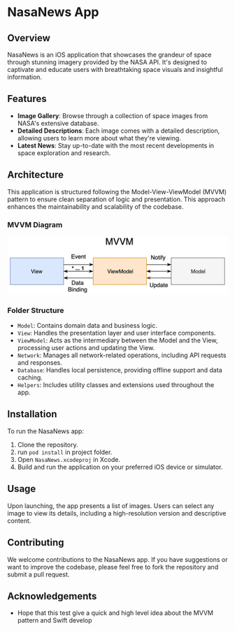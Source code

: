 # NasaNews App

## Overview

NasaNews is an iOS application that showcases the grandeur of space through stunning imagery provided by the NASA API. It's designed to captivate and educate users with breathtaking space visuals and insightful information.

## Features

- **Image Gallery**: Browse through a collection of space images from NASA's extensive database.
- **Detailed Descriptions**: Each image comes with a detailed description, allowing users to learn more about what they're viewing.
- **Latest News**: Stay up-to-date with the most recent developments in space exploration and research.

## Architecture

This application is structured following the Model-View-ViewModel (MVVM) pattern to ensure clean separation of logic and presentation. This approach enhances the maintainability and scalability of the codebase.

### MVVM Diagram
![MVVM Architecture](./mvvm-image-presentation.png)

### Folder Structure

- `Model`: Contains domain data and business logic.
- `View`: Handles the presentation layer and user interface components.
- `ViewModel`: Acts as the intermediary between the Model and the View, processing user actions and updating the View.
- `Network`: Manages all network-related operations, including API requests and responses.
- `Database`: Handles local persistence, providing offline support and data caching.
- `Helpers`: Includes utility classes and extensions used throughout the app.

## Installation

To run the NasaNews app:

1. Clone the repository.
2. run `pod install` in project folder.
3. Open `NasaNews.xcodeproj` in Xcode.
4. Build and run the application on your preferred iOS device or simulator.

## Usage

Upon launching, the app presents a list of images. Users can select any image to view its details, including a high-resolution version and descriptive content.

## Contributing

We welcome contributions to the NasaNews app. If you have suggestions or want to improve the codebase, please feel free to fork the repository and submit a pull request.

## Acknowledgements

- Hope that this test give a quick and high level idea about the MVVM pattern and Swift develop

